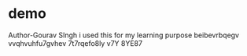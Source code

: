 # demo
Author-Gourav SIngh
i used this for my learning purpose
beibevrbqegv vvqhvuhfu7gvhev 7t7rqefo8ly     v7Y    8YE87